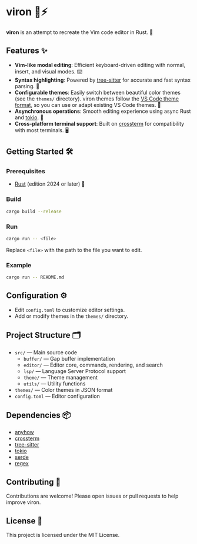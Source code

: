 # viron 📝⚡️

**viron** is an attempt to recreate the Vim code editor in Rust. 🦀

## Features ✨

- **Vim-like modal editing**: Efficient keyboard-driven editing with normal, insert, and visual modes. ⌨️
- **Syntax highlighting**: Powered by [tree-sitter](https://tree-sitter.github.io/tree-sitter/) for accurate and fast syntax parsing. 🌈
- **Configurable themes**: Easily switch between beautiful color themes (see the `themes/` directory). viron themes follow the [VS Code theme format](https://code.visualstudio.com/api/extension-guides/color-theme), so you can use or adapt existing VS Code themes. 🎨
- **Asynchronous operations**: Smooth editing experience using async Rust and [tokio](https://tokio.rs/). 🚀
- **Cross-platform terminal support**: Built on [crossterm](https://crates.io/crates/crossterm) for compatibility with most terminals. 🖥️

## Getting Started 🛠️

### Prerequisites

- [Rust](https://www.rust-lang.org/tools/install) (edition 2024 or later) 🦀

### Build

```sh
cargo build --release
```

### Run

```sh
cargo run -- <file>
```

Replace `<file>` with the path to the file you want to edit.

### Example

```sh
cargo run -- README.md
```

## Configuration ⚙️

- Edit `config.toml` to customize editor settings.
- Add or modify themes in the `themes/` directory.

## Project Structure 🗂️

- `src/` — Main source code
  - `buffer/` — Gap buffer implementation
  - `editor/` — Editor core, commands, rendering, and search
  - `lsp/` — Language Server Protocol support
  - `theme/` — Theme management
  - `utils/` — Utility functions
- `themes/` — Color themes in JSON format
- `config.toml` — Editor configuration

## Dependencies 📦

- [anyhow](https://crates.io/crates/anyhow)
- [crossterm](https://crates.io/crates/crossterm)
- [tree-sitter](https://crates.io/crates/tree-sitter)
- [tokio](https://crates.io/crates/tokio)
- [serde](https://crates.io/crates/serde)
- [regex](https://crates.io/crates/regex)

## Contributing 🤝

Contributions are welcome! Please open issues or pull requests to help improve viron.

## License 📄

This project is licensed under the MIT License.
